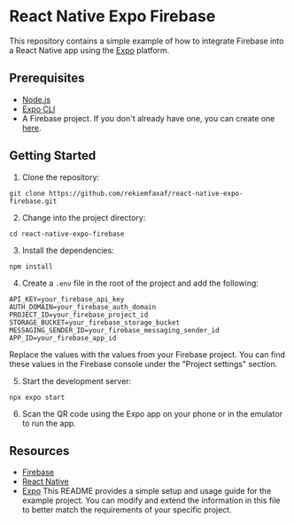 # React Native Expo Firebase

This repository contains a simple example of how to integrate Firebase into a React Native app using the [Expo](https://expo.io) platform.

## Prerequisites

- [Node.js](https://nodejs.org)
- [Expo CLI](https://docs.expo.io/get-started/installation)
- A Firebase project. If you don't already have one, you can create one [here](https://firebase.google.com).

## Getting Started

1. Clone the repository:
```
git clone https://github.com/rekiemfaxaf/react-native-expo-firebase.git
```

2. Change into the project directory:
```
cd react-native-expo-firebase
```

3. Install the dependencies:
```
npm install
```
4. Create a `.env` file in the root of the project and add the following:
```
API_KEY=your_firebase_api_key
AUTH_DOMAIN=your_firebase_auth_domain
PROJECT_ID=your_firebase_project_id
STORAGE_BUCKET=your_firebase_storage_bucket
MESSAGING_SENDER_ID=your_firebase_messaging_sender_id
APP_ID=your_firebase_app_id
```

Replace the values with the values from your Firebase project. You can find these values in the Firebase console under the "Project settings" section.

5. Start the development server:
```
npx expo start
```
6. Scan the QR code using the Expo app on your phone or in the emulator to run the app.

## Resources

- [Firebase](https://firebase.google.com)
- [React Native](https://facebook.github.io/react-native)
- [Expo](https://expo.io)
This README provides a simple setup and usage guide for the example project. You can modify and extend the information in this file to better match the requirements of your specific project.
